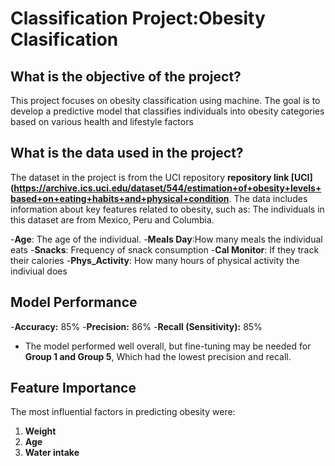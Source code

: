 # Classification Project:Obesity Clasification

## What is the objective of the project?
This project focuses on obesity classification using machine. 
The goal is to develop a predictive model that classifies individuals into obesity categories based on various health and lifestyle factors

## What is the data used in the project?
The dataset in the project is from the UCI repository **repository link [UCI](https://archive.ics.uci.edu/dataset/544/estimation+of+obesity+levels+based+on+eating+habits+and+physical+condition**.
The data includes information about key features related to obesity, such as:
The individuals in this dataset are from Mexico, Peru and Columbia.

-**Age**: The age of the individual.
-**Meals Day**:How many meals the individual eats
-**Snacks**: Frequency of snack consumption
-**Cal Monitor**: If they track their calories
-**Phys_Activity**: How many hours of physical activity the indiviual does 

## Model Performance
-**Accuracy:** 85%
-**Precision:** 86%
-**Recall (Sensitivity):** 85%
- The model performed well overall, but fine-tuning may be needed for **Group 1 and Group 5**, Which had the lowest precision and recall.

## Feature Importance
The most influential factors in predicting obesity were:
1. **Weight**
2. **Age**
3. **Water intake**
   
